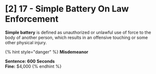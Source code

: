 # \[2] 17 - Simple Battery On Law Enforcement

**Simple battery** is defined as unauthorized or unlawful use of force to the body of another person, which results in an offensive touching or some other physical injury.

{% hint style="danger" %}
**Misdemeanor**

**Sentence: 600 Seconds**\
**Fine:** $4,000
{% endhint %}
